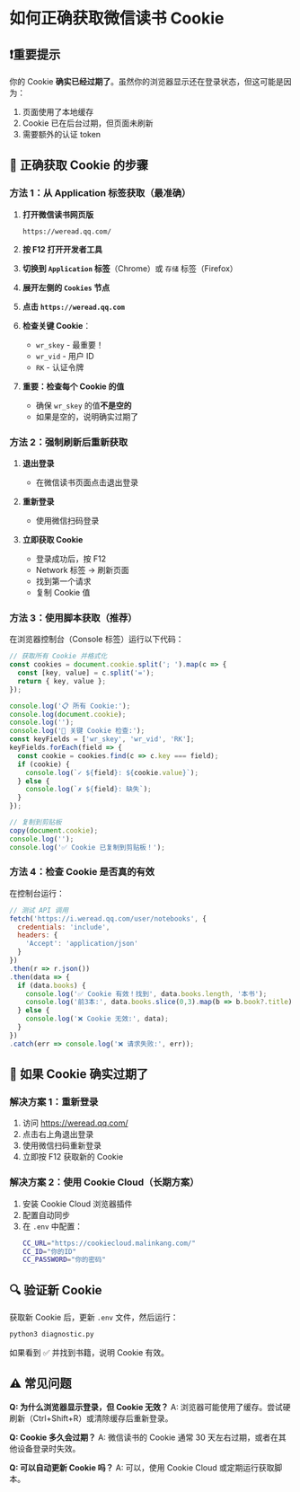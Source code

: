# 如何正确获取微信读书 Cookie

## ❗重要提示

你的 Cookie **确实已经过期了**。虽然你的浏览器显示还在登录状态，但这可能是因为：
1. 页面使用了本地缓存
2. Cookie 已在后台过期，但页面未刷新
3. 需要额外的认证 token

## 🔧 正确获取 Cookie 的步骤

### 方法 1：从 Application 标签获取（最准确）

1. **打开微信读书网页版**
   ```
   https://weread.qq.com/
   ```

2. **按 F12 打开开发者工具**

3. **切换到 `Application` 标签**（Chrome）或 `存储` 标签（Firefox）

4. **展开左侧的 `Cookies` 节点**

5. **点击 `https://weread.qq.com`**

6. **检查关键 Cookie**：
   - `wr_skey` - 最重要！
   - `wr_vid` - 用户 ID
   - `RK` - 认证令牌

7. **重要：检查每个 Cookie 的值**
   - 确保 `wr_skey` 的值**不是空的**
   - 如果是空的，说明确实过期了

### 方法 2：强制刷新后重新获取

1. **退出登录**
   - 在微信读书页面点击退出登录

2. **重新登录**
   - 使用微信扫码登录

3. **立即获取 Cookie**
   - 登录成功后，按 F12
   - Network 标签 → 刷新页面
   - 找到第一个请求
   - 复制 Cookie 值

### 方法 3：使用脚本获取（推荐）

在浏览器控制台（Console 标签）运行以下代码：

```javascript
// 获取所有 Cookie 并格式化
const cookies = document.cookie.split('; ').map(c => {
  const [key, value] = c.split('=');
  return { key, value };
});

console.log('📋 所有 Cookie:');
console.log(document.cookie);
console.log('');
console.log('🔑 关键 Cookie 检查:');
const keyFields = ['wr_skey', 'wr_vid', 'RK'];
keyFields.forEach(field => {
  const cookie = cookies.find(c => c.key === field);
  if (cookie) {
    console.log(`✓ ${field}: ${cookie.value}`);
  } else {
    console.log(`✗ ${field}: 缺失`);
  }
});

// 复制到剪贴板
copy(document.cookie);
console.log('');
console.log('✅ Cookie 已复制到剪贴板！');
```

### 方法 4：检查 Cookie 是否真的有效

在控制台运行：

```javascript
// 测试 API 调用
fetch('https://i.weread.qq.com/user/notebooks', {
  credentials: 'include',
  headers: {
    'Accept': 'application/json'
  }
})
.then(r => r.json())
.then(data => {
  if (data.books) {
    console.log('✅ Cookie 有效！找到', data.books.length, '本书');
    console.log('前3本:', data.books.slice(0,3).map(b => b.book?.title));
  } else {
    console.log('❌ Cookie 无效:', data);
  }
})
.catch(err => console.log('❌ 请求失败:', err));
```

## 🎯 如果 Cookie 确实过期了

### 解决方案 1：重新登录
1. 访问 https://weread.qq.com/
2. 点击右上角退出登录
3. 使用微信扫码重新登录
4. 立即按 F12 获取新的 Cookie

### 解决方案 2：使用 Cookie Cloud（长期方案）
1. 安装 Cookie Cloud 浏览器插件
2. 配置自动同步
3. 在 `.env` 中配置：
   ```bash
   CC_URL="https://cookiecloud.malinkang.com/"
   CC_ID="你的ID"
   CC_PASSWORD="你的密码"
   ```

## 🔍 验证新 Cookie

获取新 Cookie 后，更新 `.env` 文件，然后运行：

```bash
python3 diagnostic.py
```

如果看到 ✅ 并找到书籍，说明 Cookie 有效。

## ⚠️ 常见问题

**Q: 为什么浏览器显示登录，但 Cookie 无效？**
A: 浏览器可能使用了缓存。尝试硬刷新（Ctrl+Shift+R）或清除缓存后重新登录。

**Q: Cookie 多久会过期？**
A: 微信读书的 Cookie 通常 30 天左右过期，或者在其他设备登录时失效。

**Q: 可以自动更新 Cookie 吗？**
A: 可以，使用 Cookie Cloud 或定期运行获取脚本。
